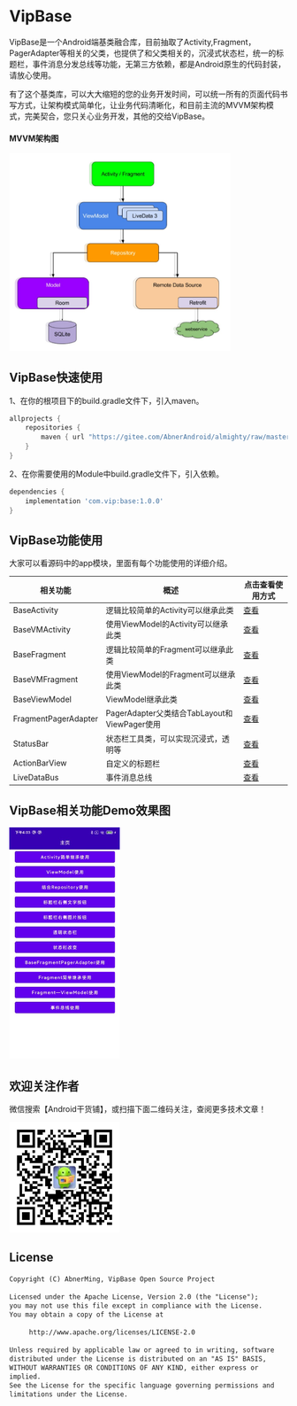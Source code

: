 # VipBase

VipBase是一个Android端基类融合库，目前抽取了Activity,Fragment，PagerAdapter等相关的父类，也提供了和父类相关的，沉浸式状态栏，统一的标题栏，事件消息分发总线等功能，无第三方依赖，都是Android原生的代码封装，请放心使用。

有了这个基类库，可以大大缩短的您的业务开发时间，可以统一所有的页面代码书写方式，让架构模式简单化，让业务代码清晰化，和目前主流的MVVM架构模式，完美契合，您只关心业务开发，其他的交给VipBase。

#### MVVM架构图

<img src="images/mvvm.jpg" width="400px" />


## VipBase快速使用

1、在你的根项目下的build.gradle文件下，引入maven。

```groovy
allprojects {
    repositories {
        maven { url "https://gitee.com/AbnerAndroid/almighty/raw/master" }
    }
}
```
2、在你需要使用的Module中build.gradle文件下，引入依赖。

```groovy
dependencies {
    implementation 'com.vip:base:1.0.0'
}
```

## VipBase功能使用

大家可以看源码中的app模块，里面有每个功能使用的详细介绍。

|  相关功能  |  概述  |  点击查看使用方式  |
|  ----  |  ----  |  ----  |
|  BaseActivity  |  逻辑比较简单的Activity可以继承此类  |[查看](README_ACTIVITY.md)|
|  BaseVMActivity  |  使用ViewModel的Activity可以继承此类  |[查看](README_ACTIVITYVM.md)|
|  BaseFragment  |  逻辑比较简单的Fragment可以继承此类  |[查看](README_FRAGMENT.md)|
|  BaseVMFragment  |  使用ViewModel的Fragment可以继承此类  |[查看](README_FRAGMENTVM.md)|
|  BaseViewModel  |  ViewModel继承此类  |[查看](README_VIEWMODEL.md)|
|  FragmentPagerAdapter |  PagerAdapter父类结合TabLayout和ViewPager使用  |[查看](README_PAGERADAPTER.md)|
|  StatusBar  |  状态栏工具类，可以实现沉浸式，透明等  |[查看](README_STATUS.md)|
|  ActionBarView  |  自定义的标题栏  |[查看](README_BAR.md)|
|  LiveDataBus |  事件消息总线  |[查看](README_BUS.md)|


## VipBase相关功能Demo效果图

<img src="images/vip_base.jpg" width="200px" />

## 欢迎关注作者

微信搜索【Android干货铺】，或扫描下面二维码关注，查阅更多技术文章！

<img src="images/abner.jpg" width="200px" />

## License

```
Copyright (C) AbnerMing, VipBase Open Source Project

Licensed under the Apache License, Version 2.0 (the "License");
you may not use this file except in compliance with the License.
You may obtain a copy of the License at

     http://www.apache.org/licenses/LICENSE-2.0

Unless required by applicable law or agreed to in writing, software
distributed under the License is distributed on an "AS IS" BASIS,
WITHOUT WARRANTIES OR CONDITIONS OF ANY KIND, either express or implied.
See the License for the specific language governing permissions and
limitations under the License.
```







